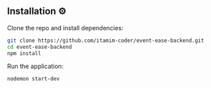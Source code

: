 ## Installation ⚙️

Clone the repo and install dependencies:

```bash
git clone https://github.com/itamim-coder/event-ease-backend.git
cd event-ease-backend
npm install
```

Run the application:

```bash
nodemon start-dev
```